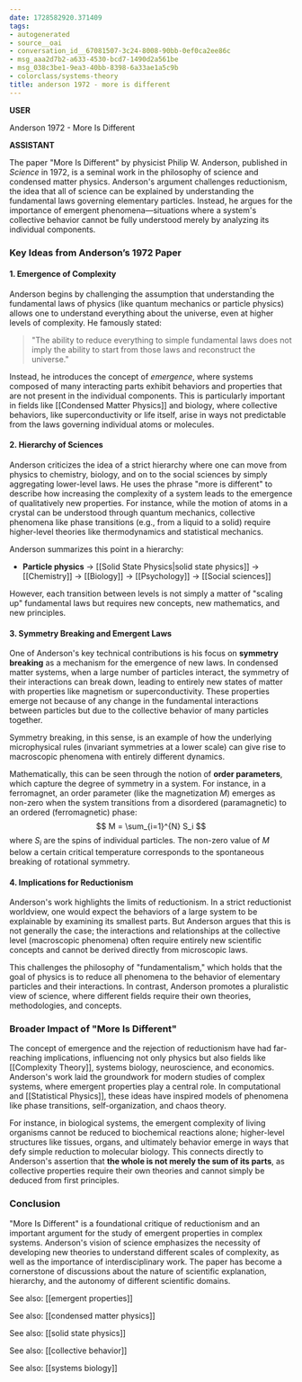 ```yaml
---
date: 1728582920.371409
tags:
- autogenerated
- source__oai
- conversation_id__67081507-3c24-8008-90bb-0ef0ca2ee86c
- msg_aaa2d7b2-a633-4530-bcd7-1490d2a561be
- msg_038c3be1-9ea3-40bb-8398-6a33ae1a5c9b
- colorclass/systems-theory
title: anderson 1972 - more is different
---
```


**USER**

Anderson 1972 - More Is Different


**ASSISTANT**

The paper "More Is Different" by physicist Philip W. Anderson, published in *Science* in 1972, is a seminal work in the philosophy of science and condensed matter physics. Anderson's argument challenges reductionism, the idea that all of science can be explained by understanding the fundamental laws governing elementary particles. Instead, he argues for the importance of emergent phenomena—situations where a system's collective behavior cannot be fully understood merely by analyzing its individual components.

### Key Ideas from Anderson’s 1972 Paper

#### 1. **Emergence of Complexity**
   Anderson begins by challenging the assumption that understanding the fundamental laws of physics (like quantum mechanics or particle physics) allows one to understand everything about the universe, even at higher levels of complexity. He famously stated:
   > "The ability to reduce everything to simple fundamental laws does not imply the ability to start from those laws and reconstruct the universe."

   Instead, he introduces the concept of *emergence*, where systems composed of many interacting parts exhibit behaviors and properties that are not present in the individual components. This is particularly important in fields like [[Condensed Matter Physics]] and biology, where collective behaviors, like superconductivity or life itself, arise in ways not predictable from the laws governing individual atoms or molecules.

#### 2. **Hierarchy of Sciences**
   Anderson criticizes the idea of a strict hierarchy where one can move from physics to chemistry, biology, and on to the social sciences by simply aggregating lower-level laws. He uses the phrase "more is different" to describe how increasing the complexity of a system leads to the emergence of qualitatively new properties. For instance, while the motion of atoms in a crystal can be understood through quantum mechanics, collective phenomena like phase transitions (e.g., from a liquid to a solid) require higher-level theories like thermodynamics and statistical mechanics.

   Anderson summarizes this point in a hierarchy:
   - **Particle physics** → [[Solid State Physics|solid state physics]] → [[Chemistry]] → [[Biology]] → [[Psychology]] → [[Social sciences]]

   However, each transition between levels is not simply a matter of "scaling up" fundamental laws but requires new concepts, new mathematics, and new principles.

#### 3. **Symmetry Breaking and Emergent Laws**
   One of Anderson's key technical contributions is his focus on **symmetry breaking** as a mechanism for the emergence of new laws. In condensed matter systems, when a large number of particles interact, the symmetry of their interactions can break down, leading to entirely new states of matter with properties like magnetism or superconductivity. These properties emerge not because of any change in the fundamental interactions between particles but due to the collective behavior of many particles together.

   Symmetry breaking, in this sense, is an example of how the underlying microphysical rules (invariant symmetries at a lower scale) can give rise to macroscopic phenomena with entirely different dynamics.

   Mathematically, this can be seen through the notion of **order parameters**, which capture the degree of symmetry in a system. For instance, in a ferromagnet, an order parameter (like the magnetization $M$) emerges as non-zero when the system transitions from a disordered (paramagnetic) to an ordered (ferromagnetic) phase:
   $$ M = \sum_{i=1}^{N} S_i $$
   where $S_i$ are the spins of individual particles. The non-zero value of $M$ below a certain critical temperature corresponds to the spontaneous breaking of rotational symmetry.

#### 4. **Implications for Reductionism**
   Anderson's work highlights the limits of reductionism. In a strict reductionist worldview, one would expect the behaviors of a large system to be explainable by examining its smallest parts. But Anderson argues that this is not generally the case; the interactions and relationships at the collective level (macroscopic phenomena) often require entirely new scientific concepts and cannot be derived directly from microscopic laws.

   This challenges the philosophy of "fundamentalism," which holds that the goal of physics is to reduce all phenomena to the behavior of elementary particles and their interactions. In contrast, Anderson promotes a pluralistic view of science, where different fields require their own theories, methodologies, and concepts.

### Broader Impact of "More Is Different"
The concept of emergence and the rejection of reductionism have had far-reaching implications, influencing not only physics but also fields like [[Complexity Theory]], systems biology, neuroscience, and economics. Anderson's work laid the groundwork for modern studies of complex systems, where emergent properties play a central role. In computational and [[Statistical Physics]], these ideas have inspired models of phenomena like phase transitions, self-organization, and chaos theory.

For instance, in biological systems, the emergent complexity of living organisms cannot be reduced to biochemical reactions alone; higher-level structures like tissues, organs, and ultimately behavior emerge in ways that defy simple reduction to molecular biology. This connects directly to Anderson's assertion that **the whole is not merely the sum of its parts**, as collective properties require their own theories and cannot simply be deduced from first principles.

### Conclusion
"More Is Different" is a foundational critique of reductionism and an important argument for the study of emergent properties in complex systems. Anderson's vision of science emphasizes the necessity of developing new theories to understand different scales of complexity, as well as the importance of interdisciplinary work. The paper has become a cornerstone of discussions about the nature of scientific explanation, hierarchy, and the autonomy of different scientific domains.

See also: [[emergent properties]]


See also: [[condensed matter physics]]


See also: [[solid state physics]]


See also: [[collective behavior]]


See also: [[systems biology]]